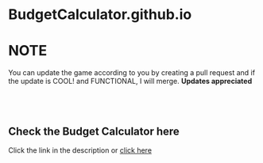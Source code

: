 # BudgetCalculator.github.io

<h1>NOTE</h1>

You can update the game according to you by creating a pull request and if the update is COOL! and FUNCTIONAL, I will merge.
<b>Updates appreciated</b>
<br>
<br>
<br>
<br>
<h2>Check the Budget Calculator here </h2>   Click the link in the description or <a href = "https://jayanttokas.github.io/BudgetCalculator.github.io/."> click here </a>
